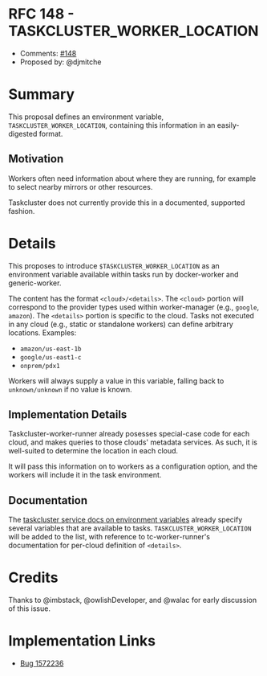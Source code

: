 # RFC 148 - TASKCLUSTER_WORKER_LOCATION
* Comments: [#148](https://api.github.com/repos/taskcluster/taskcluster-rfcs/issues/148)
* Proposed by: @djmitche

# Summary

This proposal defines an environment variable, `TASKCLUSTER_WORKER_LOCATION`, containing this information in an easily-digested format.

## Motivation

Workers often need information about where they are running, for example to select nearby mirrors or other resources.

Taskcluster does not currently provide this in a documented, supported fashion.

# Details

This proposes to introduce `$TASKCLUSTER_WORKER_LOCATION` as an environment variable available within tasks run by docker-worker and generic-worker.

The content has the format `<cloud>/<details>`.
The `<cloud>` portion will correspond to the provider types used within worker-manager (e.g., `google`, `amazon`).
The `<details>` portion is specific to the cloud.
Tasks not executed in any cloud (e.g., static or standalone workers) can define arbitrary locations.
Examples:
* `amazon/us-east-1b`
* `google/us-east1-c`
* `onprem/pdx1`

Workers will always supply a value in this variable, falling back to `unknown/unknown` if no value is known.

## Implementation Details

Taskcluster-worker-runner already posesses special-case code for each cloud, and makes queries to those clouds' metadata services.
As such, it is well-suited to determine the location in each cloud.

It will pass this information on to workers as a configuration option, and the workers will include it in the task environment.

## Documentation

The [taskcluster service docs on environment variables](https://docs.taskcluster.net/docs/manual/design/env-vars) already specify several variables that are available to tasks.
`TASKCLUSTER_WORKER_LOCATION` will be added to the list, with reference to tc-worker-runner's documentation for per-cloud definition of `<details>`.

# Credits

Thanks to @imbstack, @owlishDeveloper, and @walac for early discussion of this issue.

# Implementation Links

* [Bug 1572236](https://bugzilla.mozilla.org/show_bug.cgi?id=1572236)
